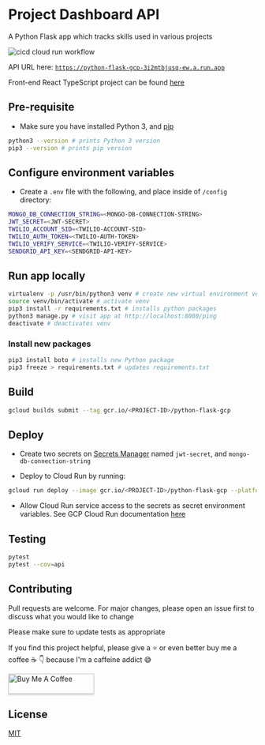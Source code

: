 # Project Dashboard API

A Python Flask app which tracks skills used in various projects

![cicd cloud run workflow](https://github.com/MatthewCYLau/project-dashboard-api/actions/workflows/cicd-cloud-run.yml/badge.svg)

API URL here: [`https://python-flask-gcp-3i2mtbjusq-ew.a.run.app`](https://python-flask-gcp-3i2mtbjusq-ew.a.run.app)

Front-end React TypeScript project can be found [here](https://github.com/MatthewCYLau/project-dashboard-client)

## Pre-requisite

- Make sure you have installed Python 3, and [pip](https://pip.pypa.io/en/stable/installing/)

```bash
python3 --version # prints Python 3 version
pip3 --version # prints pip version
```

## Configure environment variables

- Create a `.env` file with the following, and place inside of `/config` directory:

```bash
MONGO_DB_CONNECTION_STRING=<MONGO-DB-CONNECTION-STRING>
JWT_SECRET=<JWT-SECRET>
TWILIO_ACCOUNT_SID=<TWILIO-ACCOUNT-SID>
TWILIO_AUTH_TOKEN=<TWILIO-AUTH-TOKEN>
TWILIO_VERIFY_SERVICE=<TWILIO-VERIFY-SERVICE>
SENDGRID_API_KEY=<SENDGRID-API-KEY>
```

## Run app locally

```bash
virtualenv -p /usr/bin/python3 venv # create new virtual environment venv
source venv/bin/activate # activate venv
pip3 install -r requirements.txt # installs python packages
python3 manage.py # visit app at http://localhost:8080/ping
deactivate # deactivates venv
```

### Install new packages

```bash
pip3 install boto # installs new Python package
pip3 freeze > requirements.txt # updates requirements.txt
```

## Build

```bash
gcloud builds submit --tag gcr.io/<PROJECT-ID>/python-flask-gcp
```

## Deploy

- Create two secrets on [Secrets Manager](https://cloud.google.com/secret-manager) named `jwt-secret`, and `mongo-db-connection-string`

- Deploy to Cloud Run by running:

```bash
gcloud run deploy --image gcr.io/<PROJECT-ID>/python-flask-gcp --platform managed
```

- Allow Cloud Run service access to the secrets as secret environment variables. See GCP Cloud Run documentation [here](https://cloud.google.com/run/docs/configuring/secrets#mounting-secrets)

## Testing

```bash
pytest
pytest --cov=api
```

## Contributing

Pull requests are welcome. For major changes, please open an issue first to discuss what you would like to change

Please make sure to update tests as appropriate

If you find this project helpful, please give a :star: or even better buy me a coffee :coffee: :point_down: because I'm a caffeine addict :sweat_smile:

<a href="https://www.buymeacoffee.com/matlau" target="_blank"><img src="https://www.buymeacoffee.com/assets/img/custom_images/orange_img.png" alt="Buy Me A Coffee" style="height: 41px !important;width: 174px !important;box-shadow: 0px 3px 2px 0px rgba(190, 190, 190, 0.5) !important;-webkit-box-shadow: 0px 3px 2px 0px rgba(190, 190, 190, 0.5) !important;" ></a>

## License

[MIT](https://choosealicense.com/licenses/mit/)
